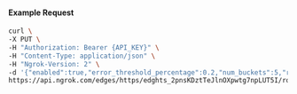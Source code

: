 <!-- Code generated for API Clients. DO NOT EDIT. -->

#### Example Request

```bash
curl \
-X PUT \
-H "Authorization: Bearer {API_KEY}" \
-H "Content-Type: application/json" \
-H "Ngrok-Version: 2" \
-d '{"enabled":true,"error_threshold_percentage":0.2,"num_buckets":5,"rolling_window":300,"tripped_duration":120,"volume_threshold":20}' \
https://api.ngrok.com/edges/https/edghts_2pnsKDztTeJlnOXpwtg7npLUT5I/routes/edghtsrt_2pnsKDFj5JzJBX0nzEXnLbfxdtp/circuit_breaker
```
